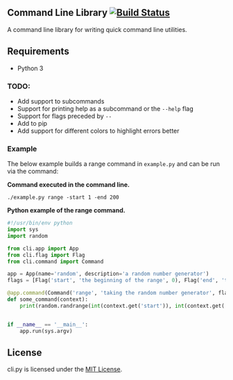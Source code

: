 
## Command Line Library [![Build Status](https://travis-ci.org/wchan2/cli.py.svg)](https://travis-ci.org/wchan2/cli.py)

A command line library for writing quick command line utilities. 

## Requirements

- Python 3

### TODO:

- Add support to subcommands
- Support for printing help as a subcommand or the `--help` flag
- Support for flags preceded by `--`
- Add to pip
- Add support for different colors to highlight errors better

### Example

The below example builds a range command in `example.py` and can be run via the command:

**Command executed in the command line.**

```
./example.py range -start 1 -end 200
```

**Python example of the range command.**

```python
#!/usr/bin/env python
import sys
import random

from cli.app import App
from cli.flag import Flag
from cli.command import Command

app = App(name='random', description='a random number generator')
flags = [Flag('start', 'the beginning of the range', 0), Flag('end', 'the end of the range', 20)]

@app.command(Command('range', 'taking the random number generator', flags))
def some_command(context):
    print(random.randrange(int(context.get('start')), int(context.get('end'))))


if __name__ == '__main__':
    app.run(sys.argv)
```


## License

cli.py is licensed under the [MIT License](http://opensource.org/licenses/MIT).